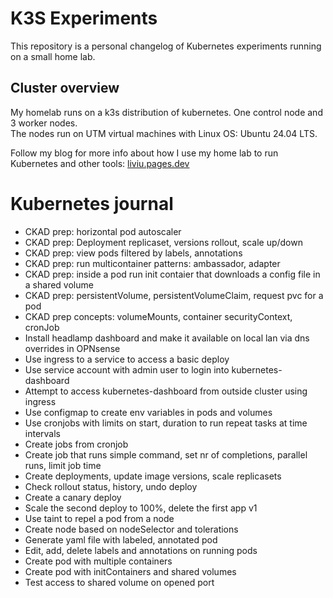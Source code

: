 # K3S Experiments
This repository is a personal changelog of Kubernetes experiments running on a small home lab.

## Cluster overview
My homelab runs on a k3s distribution of kubernetes. One control node and 3 worker nodes.  
The nodes run on UTM virtual machines with Linux OS: Ubuntu 24.04 LTS. 
 
Follow my blog for more info about how I use my home lab to run Kubernetes and other tools:
[liviu.pages.dev](https://liviu.pages.dev/)

# Kubernetes journal
- CKAD prep: horizontal pod autoscaler
- CKAD prep: Deployment replicaset, versions rollout, scale up/down 
- CKAD prep: view pods filtered by labels, annotations
- CKAD prep: run multicontainer patterns: ambassador, adapter
- CKAD prep: inside a pod run init contaier that downloads a config file in a shared volume
- CKAD prep: persistentVolume, persistentVolumeClaim, request pvc for a pod
- CKAD prep concepts: volumeMounts, container securityContext, cronJob
- Install headlamp dashboard and make it available on local lan via dns overrides in OPNsense
- Use ingress to a service to access a basic deploy
- Use service account with admin user to login into kubernetes-dashboard
- Attempt to access kubernetes-dashboard from outside cluster using ingress
- Use configmap to create env variables in pods and volumes
- Use cronjobs with limits on start, duration to run repeat tasks at time intervals
- Create jobs from cronjob
- Create job that runs simple command, set nr of completions, parallel runs, limit job time
- Create deployments, update image versions, scale replicasets
- Check rollout status, history, undo deploy
- Create a canary deploy
- Scale the second deploy to 100%, delete the first app v1
- Use taint to repel a pod from a node
- Create node based on nodeSelector and tolerations
- Generate yaml file with labeled, annotated pod
- Edit, add, delete labels and annotations on running pods
- Create pod with multiple containers
- Create pod with initContainers and shared volumes
- Test access to shared volume on opened port
